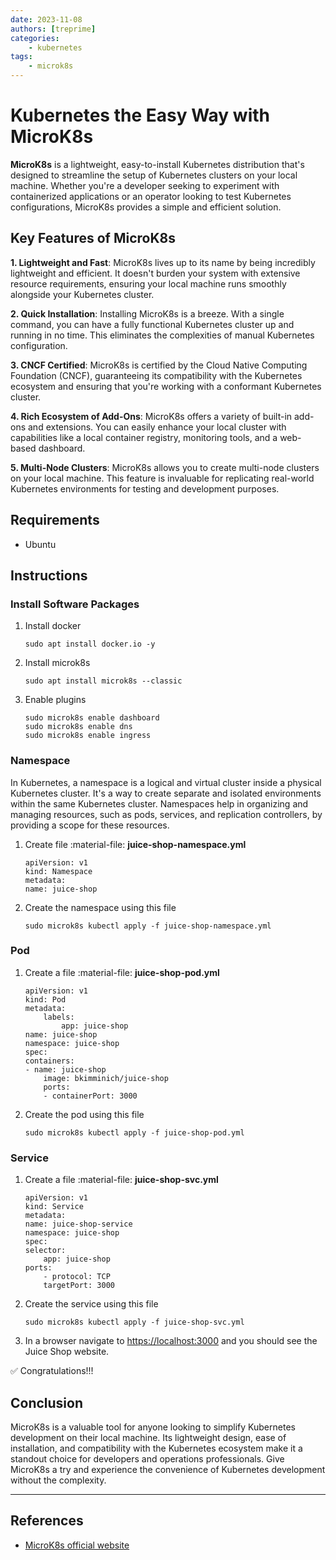 ```yaml
---
date: 2023-11-08
authors: [treprime]
categories:
    - kubernetes
tags:
    - microk8s
---
```


# Kubernetes the Easy Way with MicroK8s

**MicroK8s** is a lightweight, easy-to-install Kubernetes distribution that's designed to streamline the setup of Kubernetes clusters on your local machine. Whether you're a developer seeking to experiment with containerized applications or an operator looking to test Kubernetes configurations, MicroK8s provides a simple and efficient solution.

<!-- more -->

## Key Features of MicroK8s

**1. Lightweight and Fast**: MicroK8s lives up to its name by being incredibly lightweight and efficient. It doesn't burden your system with extensive resource requirements, ensuring your local machine runs smoothly alongside your Kubernetes cluster.

**2. Quick Installation**: Installing MicroK8s is a breeze. With a single command, you can have a fully functional Kubernetes cluster up and running in no time. This eliminates the complexities of manual Kubernetes configuration.

**3. CNCF Certified**: MicroK8s is certified by the Cloud Native Computing Foundation (CNCF), guaranteeing its compatibility with the Kubernetes ecosystem and ensuring that you're working with a conformant Kubernetes cluster.

**4. Rich Ecosystem of Add-Ons**: MicroK8s offers a variety of built-in add-ons and extensions. You can easily enhance your local cluster with capabilities like a local container registry, monitoring tools, and a web-based dashboard.

**5. Multi-Node Clusters**: MicroK8s allows you to create multi-node clusters on your local machine. This feature is invaluable for replicating real-world Kubernetes environments for testing and development purposes.

<!-- ## General Steps

Getting started with MicroK8s is a straightforward process:

1. **Installation**: Use your package manager or a provided script to install MicroK8s on your system.

2. **Add-Ons**: Enable the add-ons you require for your project using the `microk8s.enable` command.

3. **Deployment**: Deploy and manage your applications using standard Kubernetes commands. MicroK8s is fully compatible with `kubectl`, the standard Kubernetes command-line tool.

4. **Cleanup**: When you're done, you can easily clean up your local cluster using the `microk8s.reset` command. -->


## Requirements
- Ubuntu

## Instructions

### Install Software Packages


1. Install docker
    ```
    sudo apt install docker.io -y
    ```

1. Install microk8s

    ```
    sudo apt install microk8s --classic
    ```

1. Enable plugins
    ```
    sudo microk8s enable dashboard
    sudo microk8s enable dns
    sudo microk8s enable ingress
    ```

### Namespace
In Kubernetes, a namespace is a logical and virtual cluster inside a physical Kubernetes cluster. It's a way to create separate and isolated environments within the same Kubernetes cluster. Namespaces help in organizing and managing resources, such as pods, services, and replication controllers, by providing a scope for these resources.

1. Create file :material-file: **juice-shop-namespace.yml**

    ```
    apiVersion: v1
    kind: Namespace
    metadata:
    name: juice-shop
    ```

1. Create the namespace using this file

    ```
    sudo microk8s kubectl apply -f juice-shop-namespace.yml
    ```


### Pod

1. Create a file :material-file: **juice-shop-pod.yml**

    ```
    apiVersion: v1
    kind: Pod
    metadata:
        labels:
            app: juice-shop
    name: juice-shop
    namespace: juice-shop
    spec:
    containers:
    - name: juice-shop
        image: bkimminich/juice-shop
        ports:
        - containerPort: 3000
    ```

1. Create the pod using this file

    ```
    sudo microk8s kubectl apply -f juice-shop-pod.yml
    ```
### Service

1. Create a file :material-file: **juice-shop-svc.yml**

    ```
    apiVersion: v1
    kind: Service
    metadata:
    name: juice-shop-service
    namespace: juice-shop
    spec:
    selector:
        app: juice-shop
    ports:
        - protocol: TCP
        targetPort: 3000

    ```
    
1. Create the service using this file

    ```
    sudo microk8s kubectl apply -f juice-shop-svc.yml
    ```

1. In a browser navigate to [https://localhost:3000](https://localhost:3000) and you should see the Juice Shop website.

:white_check_mark: Congratulations!!!

## Conclusion

MicroK8s is a valuable tool for anyone looking to simplify Kubernetes development on their local machine. Its lightweight design, ease of installation, and compatibility with the Kubernetes ecosystem make it a standout choice for developers and operations professionals. Give MicroK8s a try and experience the convenience of Kubernetes development without the complexity.

---

## References

- [MicroK8s official website](https://microk8s.io/)
